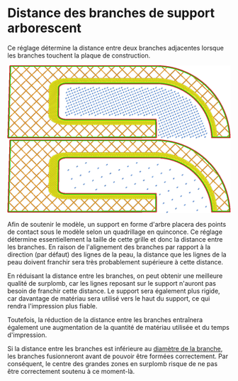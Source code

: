 Distance des branches de support arborescent
====
Ce réglage détermine la distance entre deux branches adjacentes lorsque les branches touchent la plaque de construction.

![Branches placées à 1,4 mm l'une de l'autre](../../../articles/images/support_tree_branch_distance_1_4.png)
![Branches placées à 5mm d'intervalle](../../../articles/images/support_tree_branch_distance_5.png)

Afin de soutenir le modèle, un support en forme d'arbre placera des points de contact sous le modèle selon un quadrillage en quinconce. Ce réglage détermine essentiellement la taille de cette grille et donc la distance entre les branches. En raison de l'alignement des branches par rapport à la direction (par défaut) des lignes de la peau, la distance que les lignes de la peau doivent franchir sera très probablement supérieure à cette distance.

En réduisant la distance entre les branches, on peut obtenir une meilleure qualité de surplomb, car les lignes reposant sur le support n'auront pas besoin de franchir cette distance. Le support sera également plus rigide, car davantage de matériau sera utilisé vers le haut du support, ce qui rendra l'impression plus fiable.

Toutefois, la réduction de la distance entre les branches entraînera également une augmentation de la quantité de matériau utilisée et du temps d'impression.

Si la distance entre les branches est inférieure au [diamètre de la branche](support_tree_branch_diameter.md), les branches fusionneront avant de pouvoir être formées correctement. Par conséquent, le centre des grandes zones en surplomb risque de ne pas être correctement soutenu à ce moment-là.
